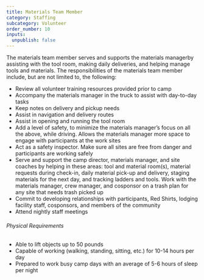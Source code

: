 ```yaml
---
title: Materials Team Member
category: Staffing
subcategory: Volunteer
order_number: 10
inputs:
  unpublish: false
---
```

The materials team member serves and supports the materials managerby assisting with the tool room, making daily deliveries, and helping manage tools and materials. The responsibilities of the materials team member include, but are not limited to, the following:

<div><ul><li>Review all volunteer training resources provided prior to camp</li><li>Accompany the materials manager in the truck to assist with day-to-day tasks</li><li>Keep notes on delivery and pickup needs</li><li>Assist in navigation and delivery routes</li><li>Assist in opening and running the tool room</li><li>Add a level of safety, to minimize the materials manager’s focus on all the above, while driving. Allows the materials manager more space to engage with participants at the work sites</li><li>Act as a safety inspector. Make sure all sites are free from danger and participants are working safely</li><li>Serve and support the camp director, materials manager, and site coaches by helping in these areas: tool and material room(s), material requests during check-in, daily material pick-up and delivery, staging materials for the next day, and tracking ladders and tools. Work with the materials manager, crew manager, and cosponsor on a trash plan for any site that needs trash picked up</li><li>Commit to developing relationships with participants, Red Shirts, lodging facility staff, cosponsors, and members of the community</li><li>Attend nightly staff meetings</li></ul><div><h6>Physical Requirements</h6><ul><li>Able to lift objects up to 50 pounds</li><li>Capable of working (walking, standing, sitting, etc.) for 10-14 hours per day</li><li>Prepared to work busy camp days with an average of 5-6 hours of sleep per night</li></ul></div></div>